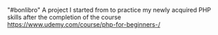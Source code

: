 "#bonlibro" 
A project I started from to practice my newly acquired PHP skills after the completion of the course https://www.udemy.com/course/php-for-beginners-/
